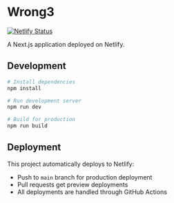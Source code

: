 # Wrong3

[![Netlify Status](https://api.netlify.com/api/v1/badges/[your-site-id]/deploy-status)](https://app.netlify.com/sites/[your-site-name]/deploys)

A Next.js application deployed on Netlify.

## Development

```bash
# Install dependencies
npm install

# Run development server
npm run dev

# Build for production
npm run build
```

## Deployment

This project automatically deploys to Netlify:
- Push to `main` branch for production deployment
- Pull requests get preview deployments
- All deployments are handled through GitHub Actions 